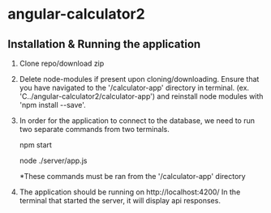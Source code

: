 # angular-calculator2

## Installation & Running the application

1. Clone repo/download zip
2. Delete node-modules if present upon cloning/downloading. Ensure that you have navigated to the '/calculator-app' directory in terminal. (ex. 'C../angular-calculator2/calculator-app') and reinstall node modules with 'npm install --save'.
3. In order for the application to connect to the database, we need to run two separate commands from two terminals.

    npm start

    node ./server/app.js

    *These commands must be ran from the '/calculator-app' directory

4. The application should be running on http://localhost:4200/ 
    In the terminal that started the server, it will display api responses.